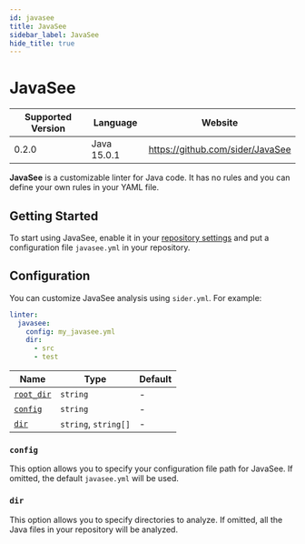 ```yaml
---
id: javasee
title: JavaSee
sidebar_label: JavaSee
hide_title: true
---
```


# JavaSee

| Supported Version | Language    | Website                          |
| ----------------- | ----------- | -------------------------------- |
| 0.2.0             | Java 15.0.1 | https://github.com/sider/JavaSee |

**JavaSee** is a customizable linter for Java code. It has no rules and you can define your own rules in your YAML file.

## Getting Started

To start using JavaSee, enable it in your [repository settings](../../getting-started/repository-settings.md) and put a configuration file `javasee.yml` in your repository.

## Configuration

You can customize JavaSee analysis using `sider.yml`. For example:

```yaml
linter:
  javasee:
    config: my_javasee.yml
    dir:
      - src
      - test
```

| Name                                                                                  | Type                 | Default |
| ------------------------------------------------------------------------------------- | -------------------- | ------- |
| [`root_dir`](../../getting-started/custom-configuration.md#linteranalyzer_idroot_dir) | `string`             | -       |
| [`config`](#config)                                                                   | `string`             | -       |
| [`dir`](#dir)                                                                         | `string`, `string[]` | -       |

### `config`

This option allows you to specify your configuration file path for JavaSee.
If omitted, the default `javasee.yml` will be used.

### `dir`

This option allows you to specify directories to analyze.
If omitted, all the Java files in your repository will be analyzed.

